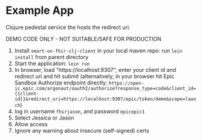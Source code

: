 # Example App
Clojure pedestal service the hosts the redirect uri.

DEMO CODE ONLY - NOT SUITABLE/SAFE FOR PRODUCTION

1. Install `smart-on-fhir-clj-client` in your local maven repo: run `lein install` from parent directory
1. Start the application: `lein run`
1. In browser, load "https://localhost:9307", enter your client id and redirect uri and hit submit (alternatively, in your browser hit Epic Sandbox Authorize endpoint directly: `https://open-ic.epic.com/argonaut/oauth2/authorize?response_type=code&client_id={{client-id}}&redirect_uri=https://localhost:9307/epic/token/demo&scope=launch`)
1. log in username `fhirjason`, and password `epicepic1`
1. Select Jessica or Jason
1. Allow access
1. Ignore any warning about insecure (self-signed) certs 